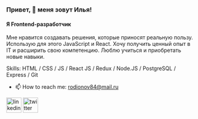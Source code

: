 ### Привет, 👋 меня зовут Илья!
#### Я Frontend-разработчик
Мне нравится создавать решения, которые приносят реальную пользу. Использую для этого JavaScript и React.
Хочу получить ценный опыт в IT и расширить свою компетенцию. Люблю учиться и приобретать новые навыки.

Skills: HTML / CSS / JS / React JS /  Redux / Node.JS / PostgreSQL / Express / Git

- 📫 How to reach me: rodionov84@mail.ru 


[<img src='https://cdn.jsdelivr.net/npm/simple-icons@3.0.1/icons/linkedin.svg' alt='linkedin' height='40'>](https://www.linkedin.com/in/ilya-rodionov-b95820150//)  [<img src='https://cdn.jsdelivr.net/npm/simple-icons@3.0.1/icons/twitter.svg' alt='twitter' height='40'>](https://twitter.com/RodionovIlya1/)  

